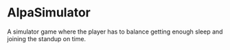 # AlpaSimulator

A simulator game where the player has to balance getting enough sleep and joining the standup on time.
